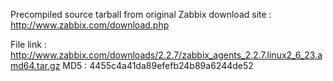 Precompiled source tarball from original Zabbix download site :
http://www.zabbix.com/download.php

File link : http://www.zabbix.com/downloads/2.2.7/zabbix_agents_2.2.7.linux2_6_23.amd64.tar.gz
MD5 : 4455c4a41da89efefb24b89a6244de52